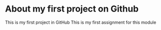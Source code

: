 # About my first project on Github
This is my first project in GitHub
This is my first assignment for this module
